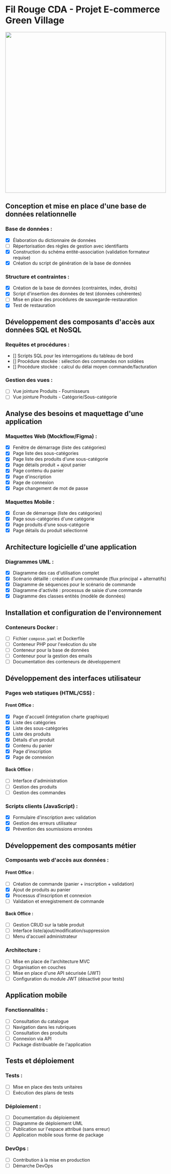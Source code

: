 # Fil Rouge CDA - Projet E-commerce Green Village

<img src="public/assets/img/brand/header_project.png" width="500">

## Conception et mise en place d'une base de données relationnelle

### Base de données :

- [x] Élaboration du dictionnaire de données
- [ ] Répertorisation des règles de gestion avec identifiants
- [x] Construction du schéma entité-association (validation formateur requise)
- [x] Création du script de génération de la base de données

### Structure et contraintes :

- [x] Création de la base de données (contraintes, index, droits)
- [x] Script d'insertion des données de test (données cohérentes)
- [ ] Mise en place des procédures de sauvegarde-restauration
- [x] Test de restauration

## Développement des composants d'accès aux données SQL et NoSQL

### Requêtes et procédures :

- [] Scripts SQL pour les interrogations du tableau de bord
- [] Procédure stockée : sélection des commandes non soldées
- [] Procédure stockée : calcul du délai moyen commande/facturation

### Gestion des vues :

- [ ] Vue jointure Produits - Fournisseurs
- [ ] Vue jointure Produits - Catégorie/Sous-catégorie

## Analyse des besoins et maquettage d'une application

### Maquettes Web (Mockflow/Figma) :

- [x] Fenêtre de démarrage (liste des catégories)
- [x] Page liste des sous-catégories
- [x] Page liste des produits d'une sous-catégorie
- [x] Page détails produit + ajout panier
- [x] Page contenu du panier
- [x] Page d'inscription
- [x] Page de connexion
- [x] Page changement de mot de passe

### Maquettes Mobile :

- [x] Écran de démarrage (liste des catégories)
- [x] Page sous-catégories d'une catégorie
- [x] Page produits d'une sous-catégorie
- [x] Page détails du produit sélectionné

## Architecture logicielle d'une application

### Diagrammes UML :

- [x] Diagramme des cas d'utilisation complet
- [x] Scénario détaillé : création d'une commande (flux principal + alternatifs)
- [x] Diagramme de séquences pour le scénario de commande
- [x] Diagramme d'activité : processus de saisie d'une commande
- [x] Diagramme des classes entités (modèle de données)

## Installation et configuration de l'environnement

### Conteneurs Docker :

- [ ] Fichier `compose.yaml` et Dockerfile
- [ ] Conteneur PHP pour l'exécution du site
- [ ] Conteneur pour la base de données
- [ ] Conteneur pour la gestion des emails
- [ ] Documentation des conteneurs de développement

## Développement des interfaces utilisateur

### Pages web statiques (HTML/CSS) :

#### Front Office :

- [x] Page d'accueil (intégration charte graphique)
- [x] Liste des catégories
- [x] Liste des sous-catégories
- [x] Liste des produits
- [x] Détails d'un produit
- [x] Contenu du panier
- [x] Page d'inscription
- [x] Page de connexion

#### Back Office :

- [ ] Interface d'administration
- [ ] Gestion des produits
- [ ] Gestion des commandes

### Scripts clients (JavaScript) :

- [x] Formulaire d'inscription avec validation
- [x] Gestion des erreurs utilisateur
- [x] Prévention des soumissions erronées

## Développement des composants métier

### Composants web d'accès aux données :

#### Front Office :

- [ ] Création de commande (panier + inscription + validation)
- [x] Ajout de produits au panier
- [x] Processus d'inscription et connexion
- [ ] Validation et enregistrement de commande

#### Back Office :

- [ ] Gestion CRUD sur la table produit
- [ ] Interface liste/ajout/modification/suppression
- [ ] Menu d'accueil administrateur

### Architecture :

- [ ] Mise en place de l'architecture MVC
- [ ] Organisation en couches
- [ ] Mise en place d'une API sécurisée (JWT)
- [ ] Configuration du module JWT (désactivé pour tests)

## Application mobile

### Fonctionnalités :

- [ ] Consultation du catalogue
- [ ] Navigation dans les rubriques
- [ ] Consultation des produits
- [ ] Connexion via API
- [ ] Package distribuable de l'application

## Tests et déploiement

### Tests :

- [ ] Mise en place des tests unitaires
- [ ] Exécution des plans de tests

### Déploiement :

- [ ] Documentation du déploiement
- [ ] Diagramme de déploiement UML
- [ ] Publication sur l'espace attribué (sans erreur)
- [ ] Application mobile sous forme de package

### DevOps :

- [ ] Contribution à la mise en production
- [ ] Démarche DevOps
